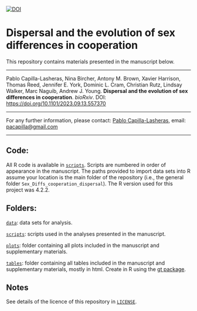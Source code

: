 [![DOI](https://zenodo.org/badge/DOI/10.5281/zenodo.13604247.svg)](https://doi.org/10.5281/zenodo.13604247)

# Dispersal  and the  evolution of sex differences in cooperation

This repository contains materials presented in the manuscript below.

------------------------------------------------------------------------

Pablo Capilla-Lasheras, Nina Bircher, Antony M. Brown, Xavier Harrison, Thomas Reed, Jennifer E. York, Dominic L. Cram, Christian Rutz, Lindsay Walker, Marc Naguib, Andrew J. Young. **Dispersal  and the  evolution of sex differences in cooperation**. *bioRxiv*. DOI: https://doi.org/10.1101/2023.09.13.557370

------------------------------------------------------------------------

For any further information, please contact: [Pablo Capilla-Lasheras](https://scholar.google.com/citations?hl=en&user=5JMTO-kAAAAJ&view_op=list_works&sortby=pubdate), email: [pacapilla\@gmail.com](mailto:pacapilla@gmail.com)

------------------------------------------------------------------------

## Code:

All R code is available in [`scripts`](https://github.com/PabloCapilla/Sex_Diffs_cooperation_dispersal/tree/main/scripts). Scripts are numbered in order of appearance in the manuscript. The paths provided to import data sets into R assume your location is the main folder of the repository (i.e., the general folder `Sex_Diffs_cooperation_dispersal`). The R version used for this project was 4.2.2.

## Folders:

[`data`](https://github.com/PabloCapilla/Sex_Diffs_cooperation_dispersal/tree/main/data): data sets for analysis.

[`scripts`](https://github.com/PabloCapilla/Sex_Diffs_cooperation_dispersal/tree/main/scripts/): scripts used in the analyses presented in the manuscript.

[`plots`](https://github.com/PabloCapilla/Sex_Diffs_cooperation_dispersal/tree/main/plots): folder containing all plots included in the manuscript and supplementary materials.

[`tables`](https://github.com/PabloCapilla/Sex_Diffs_cooperation_dispersal/tree/main/tables): folder containing all tables included in the manuscript and supplementary materials, mostly in html. Create in R using the [gt package](https://gt.rstudio.com/).

## Notes

See details of the licence of this repository in [`LICENSE`](https://github.com/PabloCapilla/meta-analysis_variation_urban/blob/main/LICENSE).
